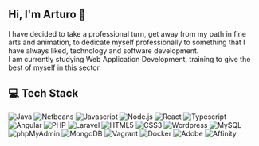 ## Hi, I'm Arturo 👋

I have decided to take a professional turn, get away from my path in fine arts and animation, to dedicate myself professionally to something that I have always liked, technology and software development.  
I am currently studying Web Application Development, training to give the best of myself in this sector.

## 💻 Tech Stack

![Java](https://img.shields.io/badge/-Java-e35c1e?style=for-the-badge&logo=oracle&logoColor=white&logoSize=auto)
![Netbeans](https://img.shields.io/badge/-Netbeans-%231B6AC6?style=for-the-badge&logo=apachenetbeanside&logoColor=white&logoSize=auto)
![Javascript](https://img.shields.io/badge/-Javascript-%23F7DF1E?style=for-the-badge&logo=javascript&logoColor=black&logoSize=auto)
![Node.js](https://img.shields.io/badge/-Node.js-%235FA04E?style=for-the-badge&logo=nodedotjs&logoColor=white&logoSize=auto)
![React](https://img.shields.io/badge/-React-%2361DAFB?style=for-the-badge&logo=react&logoColor=black&logoSize=auto)
![Typescript](https://img.shields.io/badge/-Typescript-%233178C6?style=for-the-badge&logo=typescript&logoColor=white&logoSize=auto)
![Angular](https://img.shields.io/badge/-Angular-%230F0F11?style=for-the-badge&logo=angular&logoColor=white&logoSize=auto)
![PHP](https://img.shields.io/badge/-PHP-%23777BB4?style=for-the-badge&logo=php&logoColor=white&logoSize=auto)
![Laravel](https://img.shields.io/badge/-Laravel-%23FF2D20?style=for-the-badge&logo=laravel&logoColor=white&logoSize=auto)
![HTML5](https://img.shields.io/badge/-HTML5-%23E34F26?style=for-the-badge&logo=html5&logoColor=white&logoSize=auto)
![CSS3](https://img.shields.io/badge/-CSS3-%231572B6?style=for-the-badge&logo=css3&logoColor=white&logoSize=auto)
![Wordpress](https://img.shields.io/badge/-Wordpress-%2321759B?style=for-the-badge&logo=wordpress&logoColor=white&logoSize=auto)
![MySQL](https://img.shields.io/badge/-MySQL-%234479A1?style=for-the-badge&logo=mysql&logoColor=white)
![phpMyAdmin](https://img.shields.io/badge/-phpMyAdmin-%236C78AF?style=for-the-badge&logo=phpmyadmin&logoColor=white&logoSize=auto)
![MongoDB](https://img.shields.io/badge/-MongoDB-%2347A248?style=for-the-badge&logo=mongodb&logoColor=white&logoSize=auto)
![Vagrant](https://img.shields.io/badge/-Vagrant-%231868F2?style=for-the-badge&logo=vagrant&logoColor=white&logoSize=auto)
![Docker](https://img.shields.io/badge/-Docker-%232496ED?style=for-the-badge&logo=docker&logoColor=white&logoSize=auto)
![Adobe](https://img.shields.io/badge/-Adobe-%23FF0000?style=for-the-badge&logo=adobe&logoColor=white&logoSize=auto)
![Affinity](https://img.shields.io/badge/-Affinity-%23222324?style=for-the-badge&logo=affinity&logoColor=white&logoSize=auto)
